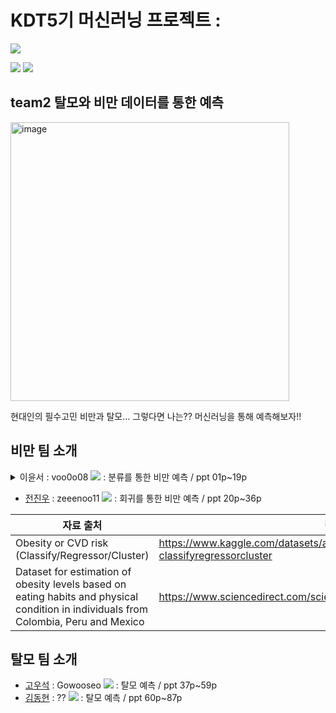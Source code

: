 # KDT5기 머신러닝 프로젝트 : 

<img src="https://img.shields.io/badge/Python-3776AB?style=flat-square&logo=Python&logoColor=white"/>

<img src="https://img.shields.io/badge/scikitlearn-F7931E?style=flat-square&logo=scikitlearn&logoColor=white"/> <img src="https://img.shields.io/badge/Pandas-150458?style=flat-square&logo=Pandas&logoColor=white"/>

## team2 탈모와 비만 데이터를 통한 예측

<img width="446" alt="image" src="https://cdn.kormedi.com/wp-content/uploads/2022/09/unnamed-file-113.jpg">

현대인의 필수고민 비만과 탈모... 그렇다면 나는?? 머신러닝을 통해 예측해보자!!


## 비만 팀 소개
<details>
<summary> 이윤서 : voo0o08 <a href="https://github.com/voo0o08" height="5" width="10" target="_blank"><img src="https://img.shields.io/badge/github-181717?style=flat-square&logo=github&logoColor=white"/><a> : 분류를 통한 비만 예측 / ppt 01p~19p</summary>

  ## 1. 데이터 전처리

- **라벨링**
    
    순서 상관 없는 데이터 → Label encoding
    
    순서 상관 있는 데이터 → Label encoding 함수 생성
    
    교통 수단은 5가지 → get_dummies(one_hot encoding)
    

- **샘플링 노이즈 제거**
    
    업샘플링은 데이터 원본 논문 참고
    
    [](https://www.sciencedirect.com/science/article/pii/S2352340919306985)
    
    |  | 업샘플링 전 | 업샘플링 후 | 처리 방식 |
    | --- | --- | --- | --- |
    | 범주형 데이터 | 좋음 3 / 보통 2 / 싫음 1 | 3 / 2.2548 / 1 / 2.4554| 범주형은 무조건 정수여야하기 때문에 round 처리 |
    | 수치형 데이터 | 36.5 / 12.4 / 89.4| 45.1648345 / 14.415612 / 36.5 | 데이터를 수집할 때 수집한 소수점 자리까지 round처리 → 소수점이 너무 많을 시, 중복 값 처리에서 걸리지지 않음 |
- **Regression을 위한 taget column 생성**
    
    <img width="887" alt="스크린샷 2024-03-20 170415" src="https://github.com/voo0o08/MachineLearning_Project/assets/155411941/21f9e367-9139-413c-a22f-7e0e3ca90dce">

    

- **중복 제거 및 클래스 균형 확인**
    
    <img width="829" alt="스크린샷 2024-03-20 170533" src="https://github.com/voo0o08/MachineLearning_Project/assets/155411941/e2589346-340c-4f65-bd88-b77921748552">

    
    중복 제거 후에도 클래스 균형 크게 달라지지 않음
    

- **상관관계 확인 후 불필요한 col 제거**
    
   <img width="920" alt="스크린샷 2024-03-20 170834" src="https://github.com/voo0o08/MachineLearning_Project/assets/155411941/b9d87bce-59fc-4545-98bd-928298901bfb">

    
    BMI의 경우 피쳐인 키와 몸무게의 제곱으로 구해진 값으로 공선성을 고려하여 키 feature제거
    

## 2. 분류 모델 분석 및 선택

- 실험 1. 단일 모델만 사용해보기
    
    <img width="926" alt="스크린샷 2024-03-20 171853" src="https://github.com/voo0o08/MachineLearning_Project/assets/155411941/c95c4c70-3524-40f2-914e-b7e4b4971632">

    
    **결과**
    
    상관관계가 0.1 이하인 column을 제거했을 때와 모두 포함했을 때의 결과로, 상관관계가 낮다고 무조건 불필요한 요소가 아님을 알 수 있다. 0.1이하인 데이터를 전부 drop했을 때 되려 값이 감소하였음 
    
- 실험 3. Logistic 알고리즘과 SGD
    
    
    | model | train | test |
    | --- | --- | --- |
    | LogisticRegression | 0.584 | 0.571 |
    | SGDClassifier(loss=”log_loss”) | 0.504 | 0.486 |
    
    **결과**
    
    LogisticRegression모델의 경우 전체 데이터를 학습하고, SGD의 경우 random하게 샘플을 뽑아 학습하기 때문에  점수가 더 낮을 수 밖에 없음. 따라서 데이터의 크기가 작거나 전체 데이터를 학습 시킬 여건이 된다면 확률적 경사하강법을 추천하지 않음
    
- 실험 2. 앙상블 사용해보기
    
    <img width="1271" alt="스크린샷 2024-03-20 172915" src="https://github.com/voo0o08/MachineLearning_Project/assets/155411941/8c793849-8f54-45c8-bff4-638503a882d0">

    
    앙상블의 경우 여러 모델들이 관여하기 때문에 단일 모델에 비해 성능이 좋음을 알 수 있음. 또한 병렬방식으로 학습하는 배깅보다 직렬 방식으로 가중치를 업데이트하는 부스팅이 성능이 더 좋음을 알 수 있음. 결과가 전체적으로 정상적이지 않아 XGB모델을 최종 모델로 선택하였음
    
- 실험 3. XGBClassifier
    <img width="889" alt="image" src="https://github.com/voo0o08/MachineLearning_Project/assets/155411941/6e3af301-bafe-4a26-9185-b4fa75b15646">

  좌측 : XGB의 중요한 피쳐 / 우측 : 상관계수 결과 
    
    **결과**
    
    XGB는 키가 중요한 피쳐임을 알아냈지만 상관계수와는 다른 결과임을 알 수 있음. 실제로 키는 BMI에 중요한 피쳐이기 때문에 XGB의 featrue importance가 적합하게 출력됨. 따라서 상관계수만으로 피쳐의 중요성을 판단해서는 안됨.
    

## 3. 새로운 데이터를 통한 예측
<img width="928" alt="스크린샷 2024-03-11 021223" src="https://github.com/voo0o08/MachineLearning_Project/assets/155411941/d13d8d6b-a17d-41bd-858d-53e56b5efd67">

나의 음주, 통학 수단, 식습관 등 17개의 feature를 입력하여 예측한 결과 정상 체중으로 잘 예측됨
</details>


- [전진우](https://github.com/KDT-05-Machine-Learning/KDT-05_ML_project/tree/main/JinWoo) : zeeenoo11 <a href="https://github.com/zeeenoo11" height="5" width="10" target="_blank">
	<img src="https://img.shields.io/badge/github-181717?style=flat-square&logo=github&logoColor=white"/><a> : 회귀를 통한 비만 예측 / ppt 20p~36p


| 자료 출처 | 링크 |
| ------------ | ------------- |
| Obesity or CVD risk (Classify/Regressor/Cluster) | https://www.kaggle.com/datasets/aravindpcoder/obesity-or-cvd-risk-classifyregressorcluster  |
| Dataset for estimation of obesity levels based on eating habits and physical condition in individuals from Colombia, Peru and Mexico | https://www.sciencedirect.com/science/article/pii/S2352340919306985 |

## 탈모 팀 소개 
- [고우석](https://github.com/KDT-05-Machine-Learning/KDT-05_ML_project/tree/main/WooSeok) : Gowooseo <a href="https://github.com/Gowooseo" height="5" width="10" target="_blank">
	<img src="https://img.shields.io/badge/github-181717?style=flat-square&logo=github&logoColor=white"/><a> : 탈모 예측 / ppt 37p~59p
- [김동현](https://github.com/KDT-05-Machine-Learning/KDT-05_ML_project/tree/main/DongHyun) : ?? <a href="https://github.com/??" height="5" width="10" target="_blank">
	<img src="https://img.shields.io/badge/github-181717?style=flat-square&logo=github&logoColor=white"/><a> : 탈모 예측 / ppt 60p~87p
